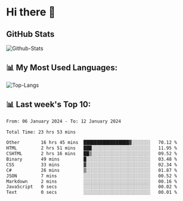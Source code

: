 # Hi there 👋

## GitHub Stats
![Github-Stats](https://github-readme-stats-sigma-five.vercel.app/api?username=ltorson&show_icons=true&theme=radical&count_private=true)

## 📊 My Most Used Languages:
![Top-Langs](https://github-readme-stats-sigma-five.vercel.app/api/top-langs/?username=LTorson&layout=compact&langs_count=10)

## 📊 Last week's Top 10:
<!--START_SECTION:waka-->

```txt
From: 06 January 2024 - To: 12 January 2024

Total Time: 23 hrs 53 mins

Other        16 hrs 45 mins  █████████████████▓░░░░░░░   70.12 %
HTML         2 hrs 51 mins   ███░░░░░░░░░░░░░░░░░░░░░░   11.95 %
CSHTML       2 hrs 16 mins   ██▒░░░░░░░░░░░░░░░░░░░░░░   09.52 %
Binary       49 mins         █░░░░░░░░░░░░░░░░░░░░░░░░   03.48 %
CSS          33 mins         ▓░░░░░░░░░░░░░░░░░░░░░░░░   02.34 %
C#           26 mins         ▒░░░░░░░░░░░░░░░░░░░░░░░░   01.87 %
JSON         7 mins          ░░░░░░░░░░░░░░░░░░░░░░░░░   00.52 %
Markdown     2 mins          ░░░░░░░░░░░░░░░░░░░░░░░░░   00.16 %
JavaScript   0 secs          ░░░░░░░░░░░░░░░░░░░░░░░░░   00.02 %
Text         0 secs          ░░░░░░░░░░░░░░░░░░░░░░░░░   00.01 %
```

<!--END_SECTION:waka-->
